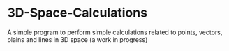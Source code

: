 # 3D-Space-Calculations
A simple program to perform simple calculations related to points, vectors, plains and lines in 3D space (a work in progress)
